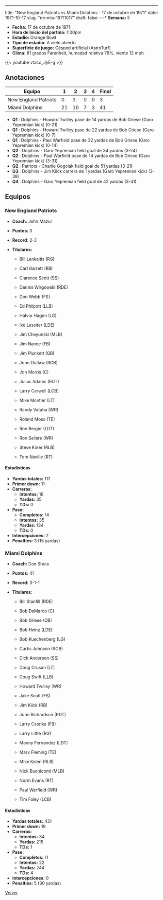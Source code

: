 ---
title: "New England Patriots vs Miami Dolphins - 17 de octubre de 1971"
date: 1971-10-17
slug: "ne-mia-19711017"
draft: false
---* **Semana:** 5
* **Fecha:** 17 de octubre de 1971
* **Hora de Inicio del partido:** 1:00pm
* **Estadio:** Orange Bowl
* **Tipo de estadio:** A cielo abierto
* **Superficie de juego:** Césped artificial (AstroTurf)
* **Clima:** 81 grados Farenheit, humedad relativa 78%, viento 12 mph

{{< youtube vtJcc_JyE-g >}}


## Anotaciones
| Equipo | 1 | 2 | 3 | 4 | Final |
|--------|---|---|---|---|-------|
| New England Patriots  | 0 | 3 | 0 | 0  | 3 |
| Miami Dolphins  | 21 | 10 | 7 | 3  | 41 |
* **Q1** : Dolphins - Howard Twilley pase de 14 yardas de Bob Griese (Garo Yepremian kick) (0-21)
* **Q1** : Dolphins - Howard Twilley pase de 22 yardas de Bob Griese (Garo Yepremian kick) (0-7)
* **Q1** : Dolphins - Paul Warfield pase de 32 yardas de Bob Griese (Garo Yepremian kick) (0-14)
* **Q2** : Dolphins - Garo Yepremian field goal de 34 yardas (3-24)
* **Q2** : Dolphins - Paul Warfield pase de 14 yardas de Bob Griese (Garo Yepremian kick) (3-31)
* **Q2** : Patriots - Charlie Gogolak field goal de 51 yardas (3-21)
* **Q3** : Dolphins - Jim Kiick carrera de 1 yardas (Garo Yepremian kick) (3-38)
* **Q4** : Dolphins - Garo Yepremian field goal de 42 yardas (3-41)


## Equipos


### New England Patriots
* **Coach:** John Mazur
* **Puntos:** 3
* **Record:** 2-3
* **Titulares:** 

  * Bill Lenkaitis (RG) 

  * Carl Garrett (RB) 

  * Clarence Scott (SS) 

  * Dennis Wirgowski (RDE) 

  * Don Webb (FS) 

  * Ed Philpott (LLB) 

  * Halvor Hagen (LG) 

  * Ike Lassiter (LDE) 

  * Jim Cheyunski (MLB) 

  * Jim Nance (FB) 

  * Jim Plunkett (QB) 

  * John Outlaw (RCB) 

  * Jon Morris (C) 

  * Julius Adams (RDT) 

  * Larry Carwell (LCB) 

  * Mike Montler (LT) 

  * Randy Vataha (WR) 

  * Roland Moss (TE) 

  * Ron Berger (LDT) 

  * Ron Sellers (WR) 

  * Steve Kiner (RLB) 

  * Tom Neville (RT) 

#### Estadísticas
* **Yardas totales:** 117
* **Primer down:** 11
* **Carreras:**
  * **Intentos:** 18
  * **Yardas:** 35
  * **TDs:** 0
* **Pase:**
  * **Completos:** 14
  * **Intentos:** 35
  * **Yardas:** 134
  * **TDs:** 0
* **Intercepciones:** 2
* **Penalties:** 3 (15 yardas)

### Miami Dolphins
* **Coach:** Don Shula
* **Puntos:** 41
* **Record:** 3-1-1
* **Titulares:** 

  * Bill Stanfill (RDE) 

  * Bob DeMarco (C) 

  * Bob Griese (QB) 

  * Bob Heinz (LDE) 

  * Bob Kuechenberg (LG) 

  * Curtis Johnson (RCB) 

  * Dick Anderson (SS) 

  * Doug Crusan (LT) 

  * Doug Swift (LLB) 

  * Howard Twilley (WR) 

  * Jake Scott (FS) 

  * Jim Kiick (RB) 

  * John Richardson (RDT) 

  * Larry Csonka (FB) 

  * Larry Little (RG) 

  * Manny Fernandez (LDT) 

  * Marv Fleming (TE) 

  * Mike Kolen (RLB) 

  * Nick Buoniconti (MLB) 

  * Norm Evans (RT) 

  * Paul Warfield (WR) 

  * Tim Foley (LCB) 

#### Estadísticas
* **Yardas totales:** 431
* **Primer down:** 19
* **Carreras:**
  * **Intentos:** 34
  * **Yardas:** 215
  * **TDs:** 1
* **Pase:**
  * **Completos:** 11
  * **Intentos:** 22
  * **Yardas:** 244
  * **TDs:** 4
* **Intercepciones:** 0
* **Penalties:** 5 (30 yardas)


[Volver](/historia/1971)
